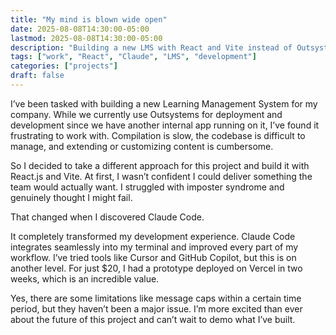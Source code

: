 ```yaml
---
title: "My mind is blown wide open"
date: 2025-08-08T14:30:00-05:00
lastmod: 2025-08-08T14:30:00-05:00
description: "Building a new LMS with React and Vite instead of Outsystems, and how Claude Code helped me overcome imposter syndrome and rapidly prototype a working version."
tags: ["work", "React", "Claude", "LMS", "development"]
categories: ["projects"]
draft: false
---
```


I’ve been tasked with building a new Learning Management System for my company. While we currently use Outsystems for deployment and development since we have another internal app running on it, I’ve found it frustrating to work with. Compilation is slow, the codebase is difficult to manage, and extending or customizing content is cumbersome.

So I decided to take a different approach for this project and build it with React.js and Vite. At first, I wasn’t confident I could deliver something the team would actually want. I struggled with imposter syndrome and genuinely thought I might fail.

That changed when I discovered Claude Code.

It completely transformed my development experience. Claude Code integrates seamlessly into my terminal and improved every part of my workflow. I’ve tried tools like Cursor and GitHub Copilot, but this is on another level. For just $20, I had a prototype deployed on Vercel in two weeks, which is an incredible value.

Yes, there are some limitations like message caps within a certain time period, but they haven’t been a major issue. I’m more excited than ever about the future of this project and can’t wait to demo what I’ve built.
